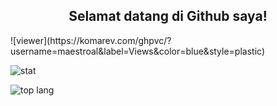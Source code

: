 <h2 align="center">Selamat datang di Github saya!</h2>
![viewer](https://komarev.com/ghpvc/?username=maestroal&label=Views&color=blue&style=plastic)

![stat](https://github-readme-stats.vercel.app/api?username=maestroal&show_icons=true&locale=id&theme=radical")

![top lang](https://github-readme-stats.vercel.app/api/top-langs?username=maestroal&show_icons=true&locale=id&layout=compact&theme=radical")

